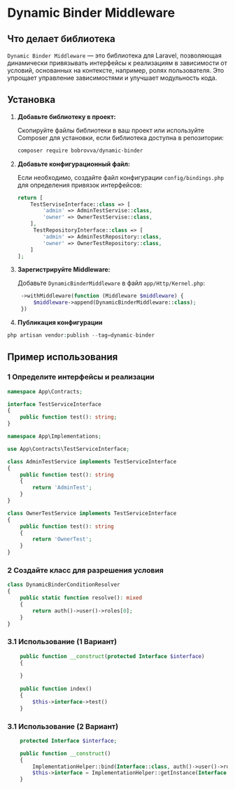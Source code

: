 # Dynamic Binder Middleware

## Что делает библиотека

`Dynamic Binder Middleware` — это библиотека для Laravel, позволяющая динамически привязывать интерфейсы к реализациям в
зависимости от условий, основанных на контексте, например, ролях пользователя. Это упрощает управление зависимостями и
улучшает модульность кода.

## Установка

1. **Добавьте библиотеку в проект:**

   Скопируйте файлы библиотеки в ваш проект или используйте Composer для установки, если библиотека доступна в
   репозитории:

   ```bash
   composer require bobrovva/dynamic-binder
   ```

2. **Добавьте конфигурационный файл:**

   Если необходимо, создайте файл конфигурации `config/bindings.php` для определения привязок интерфейсов:

   ```php
   return [
       TestServiseInterface::class => [
           'admin' => AdminTestServise::class,
           'owner' => OwnerTestServise::class,
       ],
        TestRepositoryInterface::class => [
           'admin' => AdminTestRepository::class,
           'owner' => OwnerTestRepository::class,
       ]
   ];
   ```

3. **Зарегистрируйте Middleware:**

   Добавьте `DynamicBinderMiddleware` в файл `app/Http/Kernel.php`:

   ```php
    ->withMiddleware(function (Middleware $middleware) {
        $middleware->append(DynamicBinderMiddleware::class);
    })
   ```
   

4. **Публикация конфигурации**
```php
php artisan vendor:publish --tag=dynamic-binder
```

## Пример использования

### 1 Определите интерфейсы и реализации

```php
namespace App\Contracts;

interface TestServiceInterface
{
    public function test(): string;
}
```

```php
namespace App\Implementations;

use App\Contracts\TestServiceInterface;

class AdminTestService implements TestServiceInterface
{
    public function test(): string
    {
        return 'AdminTest';
    }
}

class OwnerTestService implements TestServiceInterface
{
    public function test(): string
    {
        return 'OwnerTest';
    }
}
```

### 2 Создайте класс для разрешения условия

```php
class DynamicBinderConditionResolver
{
    public static function resolve(): mixed
    {
        return auth()->user()->roles[0];
    }
}
```

### 3.1 Использование (1 Вариант)

```php
    public function __construct(protected Interface $interface)
    {
        
    }
    
    public function index()
    {
        $this->interface->test()
    }
```

### 3.1 Использование (2 Вариант)

```php
    protected Interface $interface;

    public function __construct()
    {
        ImplementationHelper::bind(Interface::class, auth()->user()->roles[0]);
        $this->interface = ImplementationHelper::getInstance(Interface::class);
    }
```